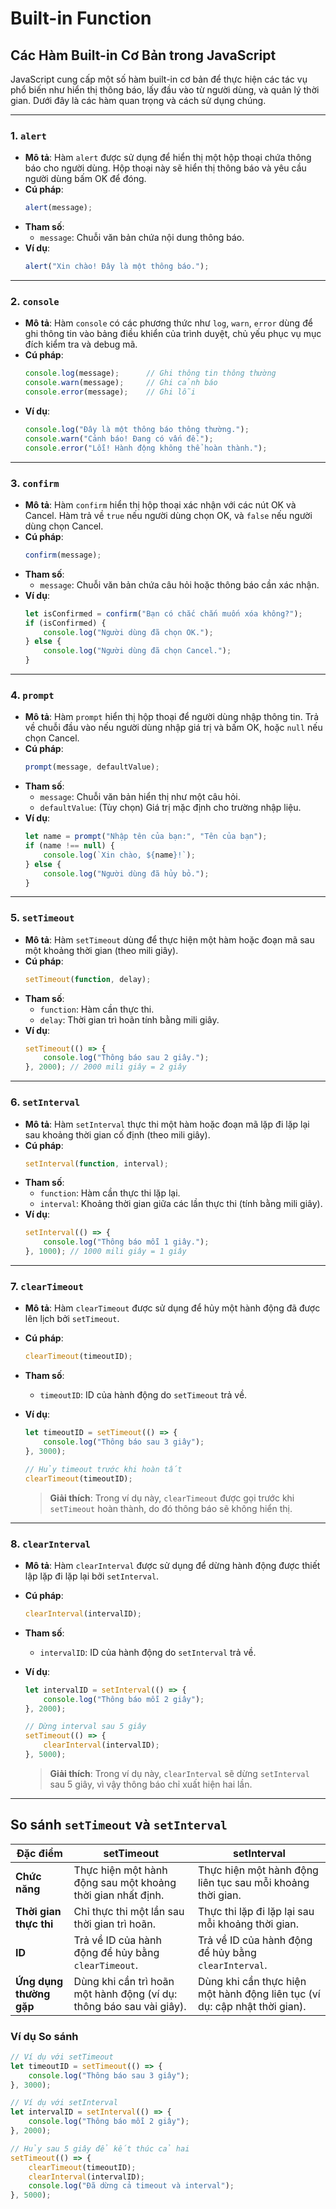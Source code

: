 # Built-in Function

## Các Hàm Built-in Cơ Bản trong JavaScript

JavaScript cung cấp một số hàm built-in cơ bản để thực hiện các tác vụ phổ biến như hiển thị thông báo, lấy đầu vào từ người dùng, và quản lý thời gian. Dưới đây là các hàm quan trọng và cách sử dụng chúng.

---

### 1. `alert`

- **Mô tả**: Hàm `alert` được sử dụng để hiển thị một hộp thoại chứa thông báo cho người dùng. Hộp thoại này sẽ hiển thị thông báo và yêu cầu người dùng bấm OK để đóng.
- **Cú pháp**:
    ```javascript
    alert(message);
    ```
- **Tham số**:
    - `message`: Chuỗi văn bản chứa nội dung thông báo.
- **Ví dụ**:
    ```javascript
    alert("Xin chào! Đây là một thông báo.");
    ```

---

### 2. `console`

- **Mô tả**: Hàm `console` có các phương thức như `log`, `warn`, `error` dùng để ghi thông tin vào bảng điều khiển của trình duyệt, chủ yếu phục vụ mục đích kiểm tra và debug mã.
- **Cú pháp**:
    ```javascript
    console.log(message);      // Ghi thông tin thông thường
    console.warn(message);     // Ghi cảnh báo
    console.error(message);    // Ghi lỗi
    ```
- **Ví dụ**:
    ```javascript
    console.log("Đây là một thông báo thông thường.");
    console.warn("Cảnh báo! Đang có vấn đề.");
    console.error("Lỗi! Hành động không thể hoàn thành.");
    ```

---

### 3. `confirm`

- **Mô tả**: Hàm `confirm` hiển thị hộp thoại xác nhận với các nút OK và Cancel. Hàm trả về `true` nếu người dùng chọn OK, và `false` nếu người dùng chọn Cancel.
- **Cú pháp**:
    ```javascript
    confirm(message);
    ```
- **Tham số**:
    - `message`: Chuỗi văn bản chứa câu hỏi hoặc thông báo cần xác nhận.
- **Ví dụ**:
    ```javascript
    let isConfirmed = confirm("Bạn có chắc chắn muốn xóa không?");
    if (isConfirmed) {
        console.log("Người dùng đã chọn OK.");
    } else {
        console.log("Người dùng đã chọn Cancel.");
    }
    ```

---

### 4. `prompt`

- **Mô tả**: Hàm `prompt` hiển thị hộp thoại để người dùng nhập thông tin. Trả về chuỗi đầu vào nếu người dùng nhập giá trị và bấm OK, hoặc `null` nếu chọn Cancel.
- **Cú pháp**:
    ```javascript
    prompt(message, defaultValue);
    ```
- **Tham số**:
    - `message`: Chuỗi văn bản hiển thị như một câu hỏi.
    - `defaultValue`: (Tùy chọn) Giá trị mặc định cho trường nhập liệu.
- **Ví dụ**:
    ```javascript
    let name = prompt("Nhập tên của bạn:", "Tên của bạn");
    if (name !== null) {
        console.log(`Xin chào, ${name}!`);
    } else {
        console.log("Người dùng đã hủy bỏ.");
    }
    ```

---

### 5. `setTimeout`

- **Mô tả**: Hàm `setTimeout` dùng để thực hiện một hàm hoặc đoạn mã sau một khoảng thời gian (theo mili giây).
- **Cú pháp**:
    ```javascript
    setTimeout(function, delay);
    ```
- **Tham số**:
    - `function`: Hàm cần thực thi.
    - `delay`: Thời gian trì hoãn tính bằng mili giây.
- **Ví dụ**:
    ```javascript
    setTimeout(() => {
        console.log("Thông báo sau 2 giây.");
    }, 2000); // 2000 mili giây = 2 giây
    ```

---

### 6. `setInterval`

- **Mô tả**: Hàm `setInterval` thực thi một hàm hoặc đoạn mã lặp đi lặp lại sau khoảng thời gian cố định (theo mili giây).
- **Cú pháp**:
    ```javascript
    setInterval(function, interval);
    ```
- **Tham số**:
    - `function`: Hàm cần thực thi lặp lại.
    - `interval`: Khoảng thời gian giữa các lần thực thi (tính bằng mili giây).
- **Ví dụ**:
    ```javascript
    setInterval(() => {
        console.log("Thông báo mỗi 1 giây.");
    }, 1000); // 1000 mili giây = 1 giây
    ```

---

### 7. `clearTimeout`

- **Mô tả**: Hàm `clearTimeout` được sử dụng để hủy một hành động đã được lên lịch bởi `setTimeout`.
- **Cú pháp**:
    ```javascript
    clearTimeout(timeoutID);
    ```
- **Tham số**:
    - `timeoutID`: ID của hành động do `setTimeout` trả về.
- **Ví dụ**:
    ```javascript
    let timeoutID = setTimeout(() => {
        console.log("Thông báo sau 3 giây");
    }, 3000);
    
    // Hủy timeout trước khi hoàn tất
    clearTimeout(timeoutID);
    ```

    > **Giải thích**: Trong ví dụ này, `clearTimeout` được gọi trước khi `setTimeout` hoàn thành, do đó thông báo sẽ không hiển thị.

---

### 8. `clearInterval`

- **Mô tả**: Hàm `clearInterval` được sử dụng để dừng hành động được thiết lập lặp đi lặp lại bởi `setInterval`.
- **Cú pháp**:
    ```javascript
    clearInterval(intervalID);
    ```
- **Tham số**:
    - `intervalID`: ID của hành động do `setInterval` trả về.
- **Ví dụ**:
    ```javascript
    let intervalID = setInterval(() => {
        console.log("Thông báo mỗi 2 giây");
    }, 2000);
    
    // Dừng interval sau 5 giây
    setTimeout(() => {
        clearInterval(intervalID);
    }, 5000);
    ```

    > **Giải thích**: Trong ví dụ này, `clearInterval` sẽ dừng `setInterval` sau 5 giây, vì vậy thông báo chỉ xuất hiện hai lần.

---

## So sánh `setTimeout` và `setInterval`

| **Đặc điểm**               | **setTimeout**                                               | **setInterval**                                       |
|----------------------------|--------------------------------------------------------------|-------------------------------------------------------|
| **Chức năng**              | Thực hiện một hành động sau một khoảng thời gian nhất định. | Thực hiện một hành động liên tục sau mỗi khoảng thời gian. |
| **Thời gian thực thi**     | Chỉ thực thi một lần sau thời gian trì hoãn.                | Thực thi lặp đi lặp lại sau mỗi khoảng thời gian.       |
| **ID**                     | Trả về ID của hành động để hủy bằng `clearTimeout`.           | Trả về ID của hành động để hủy bằng `clearInterval`.    |
| **Ứng dụng thường gặp**    | Dùng khi cần trì hoãn một hành động (ví dụ: thông báo sau vài giây). | Dùng khi cần thực hiện một hành động liên tục (ví dụ: cập nhật thời gian). |

### Ví dụ So sánh
```javascript
// Ví dụ với setTimeout
let timeoutID = setTimeout(() => {
    console.log("Thông báo sau 3 giây");
}, 3000);

// Ví dụ với setInterval
let intervalID = setInterval(() => {
    console.log("Thông báo mỗi 2 giây");
}, 2000);

// Hủy sau 5 giây để kết thúc cả hai
setTimeout(() => {
    clearTimeout(timeoutID);
    clearInterval(intervalID);
    console.log("Đã dừng cả timeout và interval");
}, 5000);